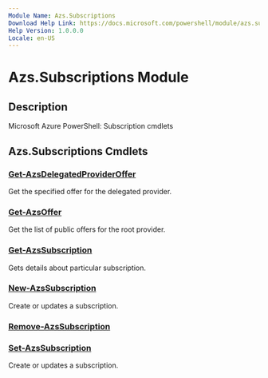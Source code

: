 ```yaml
---
Module Name: Azs.Subscriptions
Download Help Link: https://docs.microsoft.com/powershell/module/azs.subscriptions
Help Version: 1.0.0.0
Locale: en-US
---
```


# Azs.Subscriptions Module
## Description
Microsoft Azure PowerShell: Subscription cmdlets

## Azs.Subscriptions Cmdlets
### [Get-AzsDelegatedProviderOffer](Get-AzsDelegatedProviderOffer.md)
Get the specified offer for the delegated provider.

### [Get-AzsOffer](Get-AzsOffer.md)
Get the list of public offers for the root provider.

### [Get-AzsSubscription](Get-AzsSubscription.md)
Gets details about particular subscription.

### [New-AzsSubscription](New-AzsSubscription.md)
Create or updates a subscription.

### [Remove-AzsSubscription](Remove-AzsSubscription.md)


### [Set-AzsSubscription](Set-AzsSubscription.md)
Create or updates a subscription.


